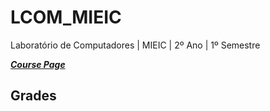 # LCOM_MIEIC
Laboratório de Computadores | MIEIC | 2º Ano | 1º Semestre

[***Course Page***](https://sigarra.up.pt/feup/pt/ucurr_geral.ficha_uc_view?pv_ocorrencia_id=436435)

## Grades
